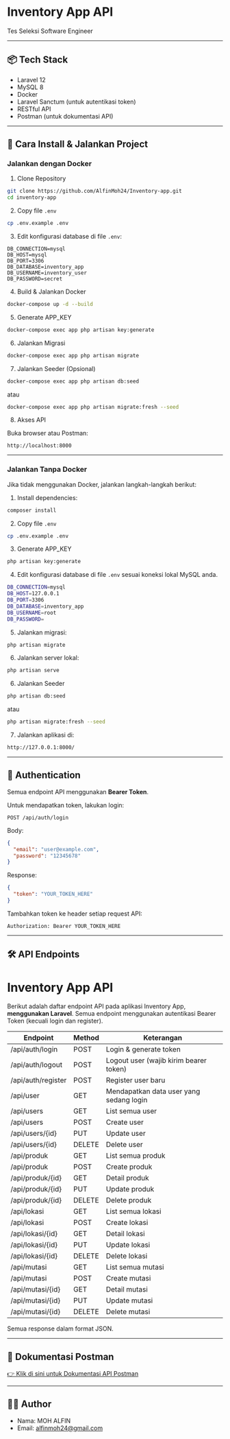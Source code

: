 # Inventory App API

Tes Seleksi Software Engineer

---

## 📦 Tech Stack

- Laravel 12
- MySQL 8
- Docker
- Laravel Sanctum (untuk autentikasi token)
- RESTful API
- Postman (untuk dokumentasi API)

---

## 🚀 Cara Install & Jalankan Project

### Jalankan dengan Docker

1. Clone Repository

```bash
git clone https://github.com/AlfinMoh24/Inventory-app.git
cd inventory-app
```

2. Copy file `.env`

```bash
cp .env.example .env
```

3. Edit konfigurasi database di file `.env`:

```
DB_CONNECTION=mysql
DB_HOST=mysql
DB_PORT=3306
DB_DATABASE=inventory_app
DB_USERNAME=inventory_user
DB_PASSWORD=secret
```

4. Build & Jalankan Docker

```bash
docker-compose up -d --build
```

5. Generate APP_KEY

```bash
docker-compose exec app php artisan key:generate
```

6. Jalankan Migrasi

```bash
docker-compose exec app php artisan migrate
```

7. Jalankan Seeder (Opsional)

```bash
docker-compose exec app php artisan db:seed
```

atau

```bash
docker-compose exec app php artisan migrate:fresh --seed
```

8. Akses API

Buka browser atau Postman:

```
http://localhost:8000
```

---

### Jalankan Tanpa Docker

Jika tidak menggunakan Docker, jalankan langkah-langkah berikut:

1. Install dependencies:

```bash
composer install
```

2. Copy file `.env`

```bash
cp .env.example .env
```

3. Generate APP_KEY

```bash
php artisan key:generate
```

4. Edit konfigurasi database di file `.env` sesuai koneksi lokal MySQL anda.

```bash
DB_CONNECTION=mysql
DB_HOST=127.0.0.1
DB_PORT=3306
DB_DATABASE=inventory_app
DB_USERNAME=root
DB_PASSWORD=
```

5. Jalankan migrasi:

```bash
php artisan migrate
```

6. Jalankan server lokal:

```bash
php artisan serve
```

6. Jalankan Seeder

```bash
php artisan db:seed
```

atau

```bash
php artisan migrate:fresh --seed
```


7. Jalankan aplikasi di:

```bash
http://127.0.0.1:8000/
```

---

## 🔐 Authentication

Semua endpoint API menggunakan **Bearer Token**.

Untuk mendapatkan token, lakukan login:

```
POST /api/auth/login
```

Body:

```json
{
  "email": "user@example.com",
  "password": "12345678"
}
```

Response:

```json
{
  "token": "YOUR_TOKEN_HERE"
}
```

Tambahkan token ke header setiap request API:

```
Authorization: Bearer YOUR_TOKEN_HERE
```

---

## 🛠️ API Endpoints

# Inventory App API

Berikut adalah daftar endpoint API pada aplikasi Inventory App, **menggunakan Laravel**. Semua endpoint menggunakan autentikasi Bearer Token (kecuali login dan register).

| Endpoint                                  | Method | Keterangan                                 |
|-------------------------------------------|--------|--------------------------------------------|
| /api/auth/login                           | POST   | Login & generate token                     |
| /api/auth/logout                          | POST   | Logout user (wajib kirim bearer token)     |
| /api/auth/register                        | POST   | Register user baru                         |
| /api/user                                 | GET    | Mendapatkan data user yang sedang login    |
| /api/users                                | GET    | List semua user                            |
| /api/users                                | POST   | Create user                                |
| /api/users/{id}                           | PUT    | Update user                                |
| /api/users/{id}                           | DELETE | Delete user                                |
| /api/produk                               | GET    | List semua produk                          |
| /api/produk                               | POST   | Create produk                              |
| /api/produk/{id}                          | GET    | Detail produk                              |
| /api/produk/{id}                          | PUT    | Update produk                              |
| /api/produk/{id}                          | DELETE | Delete produk                              |
| /api/lokasi                               | GET    | List semua lokasi                          |
| /api/lokasi                               | POST   | Create lokasi                              |
| /api/lokasi/{id}                          | GET    | Detail lokasi                              |
| /api/lokasi/{id}                          | PUT    | Update lokasi                              |
| /api/lokasi/{id}                          | DELETE | Delete lokasi                              |
| /api/mutasi                               | GET    | List semua mutasi                          |
| /api/mutasi                               | POST   | Create mutasi                              |
| /api/mutasi/{id}                          | GET    | Detail mutasi                              |
| /api/mutasi/{id}                          | PUT    | Update mutasi                              |
| /api/mutasi/{id}                          | DELETE | Delete mutasi                              |


Semua response dalam format JSON.

---

## 📄 Dokumentasi Postman

[👉 Klik di sini untuk Dokumentasi API Postman](https://documenter.getpostman.com/view/17855264/2sB2xFdnHY)

---

## 👨‍💻 Author

- Nama: MOH ALFIN
- Email: alfinmoh24@gmail.com


